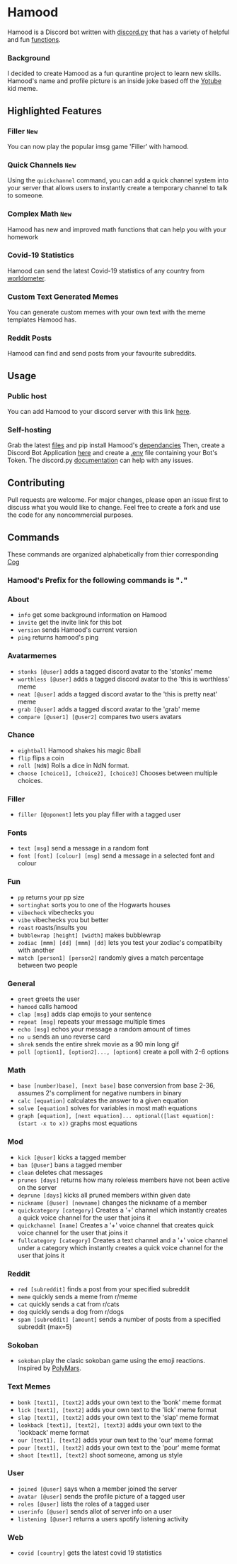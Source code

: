 # Hamood

Hamood is a Discord bot written with [discord.py](https://github.com/Rapptz/discord.py) that has a variety of helpful and fun [functions](#Commands).

### Background
I decided to create Hamood as a fun qurantine project to learn new skills.
Hamood's name and profile picture is an inside joke based off the [Yotube](https://knowyourmeme.com/memes/yotube) kid meme.

## Highlighted Features
### Filler ``New``
You can now play the popular imsg game 'Filler' with hamood.
### Quick Channels ``New``
Using the ``quickchannel`` command, you can add a quick channel system into your server that allows users to instantly create a temporary channel to talk to someone.
### Complex Math ``New``
Hamood has new and improved math functions that can help you with your homework
### Covid-19 Statistics
Hamood can send the latest Covid-19 statistics of any country from [worldometer](https://www.worldometers.info/coronavirus/).
### Custom Text Generated Memes
You can generate custom memes with your own text with the meme templates Hamood has.
### Reddit Posts
Hamood can find and send posts from your favourite subreddits.

## Usage
### Public host
You can add Hamood to your discord server with this link [here](https://discord.com/api/oauth2/authorize?client_id=699510311018823680&permissions=8&scope=bot).
### Self-hosting
Grab the latest [files](https://github.com/nathanielfernandes/HamoodBot) and pip install Hamood's [dependancies](https://github.com/nathanielfernandes/HamoodBot/blob/master/requirements.txt) Then, create a Discord Bot Application [here](https://discord.com/developers/applications/) and create a [.env](https://pypi.org/project/python-dotenv/) file containing your Bot's Token. The discord.py [documentation](https://discordpy.readthedocs.io/en/latest/index.html) can help with any issues.
## Contributing
Pull requests are welcome. For major changes, please open an issue first to discuss what you would like to change. Feel free to create a fork and use the code for any noncommercial purposes.

## Commands
These commands are organized alphabetically from thier corresponding [Cog](https://discordpy.readthedocs.io/en/latest/ext/commands/cogs.html)
### Hamood's Prefix for the following commands is "``.``"
### About
- ``info`` get some background information on Hamood
- ``invite`` get the invite link for this bot
- ``version`` sends Hamood's current version
- ``ping`` returns hamood's ping
### Avatarmemes
- ``stonks [@user]`` adds a tagged discord avatar to the 'stonks' meme
- ``worthless [@user]`` adds a tagged discord avatar to the 'this is worthless' meme
- ``neat [@user]`` adds a tagged discord avatar to the 'this is pretty neat' meme
- ``grab [@user]`` adds a tagged discord avatar to the 'grab' meme
- ``compare [@user1] [@user2]`` compares two users avatars
### Chance
- ``eightball`` Hamood shakes his magic 8ball
- ``flip`` flips a coin
- ``roll [NdN]`` Rolls a dice in NdN format.
- ``choose [choice1], [choice2], [choice3]`` Chooses between multiple choices.
### Filler
- ``filler [@oponent]`` lets you play filler with a tagged user
### Fonts
- ``text [msg]`` send a message in a random font
- ``font [font] [colour] [msg]`` send a message in a selected font and colour
### Fun
- ``pp`` returns your pp size
- ``sortinghat`` sorts you to one of the Hogwarts houses
- ``vibecheck`` vibechecks you
- ``vibe`` vibechecks you but better
- ``roast`` roasts/insults you
- ``bubblewrap [height] [width]`` makes bubblewrap
- ``zodiac [mmm] [dd] [mmm] [dd]`` lets you test your zodiac's compatibilty with another
- ``match [person1] [person2]`` randomly gives a match percentage between two people
### General
- ``greet`` greets the user
- ``hamood`` calls hamood
- ``clap [msg]`` adds clap emojis to your sentence
- ``repeat [msg]`` repeats your message multiple times 
- ``echo [msg]`` echos your message a random amount of times
- ``no u`` sends an uno reverse card
- ``shrek`` sends the entire shrek movie as a 90 min long gif
- ``poll [option1], [option2]..., [option6]`` create a poll with 2-6 options
### Math
- ``base [number)base], [next base]`` base conversion from base 2-36, assumes 2's compliment for negative numbers in binary
- ``calc [equation]`` calculates the answer to a given equation
- ``solve [equation]`` solves for variables in most math equations 
- ``graph [equation], [next equation]... optional([last equation]: (start -x to x))`` graphs most equations
### Mod
- ``kick [@user]`` kicks a tagged member
- ``ban [@user]`` bans a tagged member
- ``clean`` deletes chat messages
- ``prunes [days]`` returns how many roleless members have not been active on the server
- ``deprune [days]`` kicks all pruned members within given date
- ``nickname [@user] [newname]`` changes the nickname of a member
- ``quickcategory [category]`` Creates a '+' channel which instantly creates a quick voice channel for the user that joins it
- ``quickchannel [name]`` Creates a '+' voice channel that creates quick voice channel for the user that joins it
- ``fullcategory [category]`` Creates a text channel and a '+' voice channel under a category which instantly creates a quick voice channel for the user that joins it
### Reddit
- ``red [subreddit]`` finds a post from your specified subreddit
- ``meme`` quickly sends a meme from r/meme
- ``cat`` quickly sends a cat from r/cats
- ``dog`` quickly sends a dog from r/dogs
- ``spam [subreddit] [amount]`` sends a number of posts from a specified subreddit (max=5)
### Sokoban
- ``sokoban`` play the clasic sokoban game using the emoji reactions. Inspired by [PolyMars](https://www.youtube.com/channel/UCl7dSJloxuCa9IBFml7sakw).
### Text Memes
- ``bonk [text1], [text2]`` adds your own text to the 'bonk' meme format
- ``lick [text1], [text2]`` adds your own text to the 'lick' meme format
- ``slap [text1], [text2]`` adds your own text to the 'slap' meme format
- ``lookback [text1], [text2], [text3]`` adds your own text to the 'lookback' meme format
- ``our [text1], [text2]`` adds your own text to the 'our' meme format
- ``pour [text1], [text2]`` adds your own text to the 'pour' meme format
- ``shoot [text1], [text2]`` shoot someone, among us style
### User
- ``joined [@user]`` says when a member joined the server
- ``avatar [@user]`` sends the profile picture of a tagged user
- ``roles [@user]`` lists the roles of a tagged user
- ``userinfo [@user]`` sends allot of server info on a user
- ``listening [@user]`` returns a users spotify listening activity
### Web
- ``covid [country]`` gets the latest covid 19 statistics

<!-- ## Screenshots
![level1](https://cdn.discordapp.com/attachments/699770186227646465/741028512609206282/unknown.png)
![level2](https://cdn.discordapp.com/attachments/699770186227646465/741038530767093821/unknown.png)
![level3](https://cdn.discordapp.com/attachments/699770186227646465/741028185029738627/unknown.png)
![level4](https://cdn.discordapp.com/attachments/699770186227646465/741038792810430545/unknown.png) -->
